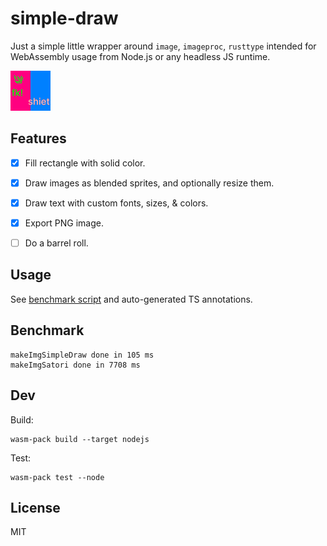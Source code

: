 # simple-draw

Just a simple little wrapper around `image`, `imageproc`, `rusttype` intended for WebAssembly usage from Node.js or any headless JS runtime.

![test image](/simple-draw/tests/test-1.png?raw=true)


## Features

- [x] Fill rectangle with solid color.
- [x] Draw images as blended sprites, and optionally resize them.
- [x] Draw text with custom fonts, sizes, & colors.
- [x] Export PNG image.
- [ ] Do a barrel roll.


## Usage

See [benchmark script](/simple-draw/benchmark/index.mjs) and auto-generated TS annotations.


## Benchmark

```
makeImgSimpleDraw done in 105 ms
makeImgSatori done in 7708 ms
```


## Dev

Build:

```
wasm-pack build --target nodejs
```

Test:

```
wasm-pack test --node
```


## License

MIT
